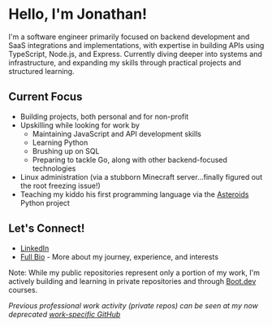 # Hello, I'm Jonathan! 

I'm a software engineer primarily focused on backend development and SaaS integrations and implementations, with expertise in building APIs using TypeScript, Node.js, and Express. Currently diving deeper into systems and infrastructure, and expanding my skills through practical projects and structured learning.

## Current Focus
- Building projects, both personal and for non-profit
- Upskilling while looking for work by
  - Maintaining JavaScript and API development skills
  - Learning Python
  - Brushing up on SQL
  - Preparing to tackle Go, along with other backend-focused technologies
- Linux administration (via a stubborn Minecraft server...finally figured out the root freezing issue!)
- Teaching my kiddo his first programming language via the [Asteroids](https://github.com/JonathanCrider/asteroids) Python project

## Let's Connect!
- [LinkedIn](https://www.linkedin.com/in/jonathandev/)
- [Full Bio](https://github.com/JonathanCrider/README) - More about my journey, experience, and interests

Note: While my public repositories represent only a portion of my work, I'm actively building and learning in private repositories and through [Boot.dev](https://www.boot.dev/) courses.

*Previous professional work activity (private repos) can be seen at my now deprecated [work-specific GitHub](https://github.com/jonathan-fsa)*
